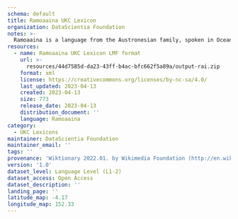 ```yaml
---
schema: default
title: Ramoaaina UKC Lexicon
organization: DataScientia Foundation
notes: >-
  Ramoaaina is a language from the Austronesian family, spoken in Oceania. The UKC Lexicon of Ramoaaina is represented as a lexico-semantic network. It consists of words, word senses, synsets, as well as sense-level and synset-level relationships.
resources:
  - name: Ramoaaina UKC Lexicon LMF format
    url: >-
      resources/44d7585d-da23-43ff-b4ac-bfc662f5a89a/output-rai.zip
    format: xml
    license: https://creativecommons.org/licenses/by-nc-sa/4.0/
    last_updated: 2023-04-13
    created: 2023-04-13
    size: 773
    release_date: 2023-04-13
    distribution_document: ''
    language: Ramoaaina
category:
  - UKC Lexicons
maintainer: DataScientia Foundation
maintainer_email: ''
tags: ''
provenance: 'Wiktionary 2022.01. by Wikimedia Foundation (http://en.wiktionary.org); Princeton WordNet 2.1 by Princeton University (https://wordnet.princeton.edu)'
version: '1.0'
dataset_level: Language Level (L1-2)
dataset_access: Open Access
dataset_description: ''
landing_page: ''
latitude_map: -4.17
longitude_map: 152.33
---
```

